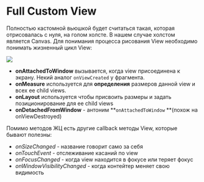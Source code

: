 # Full Custom View

Полностью кастомной вьюшкой будет считаться такая, которая отрисовалась с нуля, на голом холсте. В нашем случае холстом является Canvas. Для понимания процесса рисования View необходимо понимать жизненный цикл View:

![](https://ucarecdn.com/33f73c1e-5fa5-4501-a5b7-bf2ee915c2f9/)![](data:image/gif;base64,R0lGODlhAQABAPABAP///wAAACH5BAEKAAAALAAAAAABAAEAAAICRAEAOw== "Click and drag to move")

* **onAttachedToWindow** вызывается, когда view присоединена к экрану. Некий аналог `onViewCreated` у фрагмента.
* **onMeasure** используется для **определения** размеров данной view и всех ее child views.
* **onLayout** используется чтобы присвоить размеры и задать позиционирование для ее child views
* **onDetachedFromWindow** - антоним **`onAttachedToWindow` **(похож на onViewDestroyed)

Помимо методов ЖЦ есть другие callback методы View, которые бывают полезны:

* *onSizeChanged* - название говорит само за себя
* *onTouchEvent* - отслеживание касаний по view
* *onFocusChanged* - когда view находится в фокусе или теряет фокус
* *onWindowVisibilityChanged* -  когда контейтер меняет свою видимость
